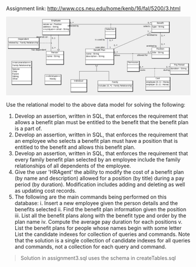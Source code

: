 Assignment link: http://www.ccs.neu.edu/home/kenb/16/fal/5200/3.html

![Benefit-UML diagram](benefit.jpg)
   
Use the relational model to the above data model for solving the following:
1. Develop an assertion, written in SQL, that enforces the requirement that allows a benefit plan must be entitled to the benefit that the benefit plan is a part of.
2. Develop an assertion, written in SQL, that enforces the requirement that an employee who selects a benefit plan must have a position that is entitled to the benefit and allows this benefit plan.
3. Develop an assertion, written in SQL, that enforces the requirement that every family benefit plan selected by an employee include the family relationships of all dependents of the employee.
4. Give the user 'HRAgent' the ability to modify the cost of a benefit plan (by name and description) allowed for a position (by title) during a pay period (by duration). Modification includes adding and deleting as well as updating cost records.
5. The following are the main commands being performed on this database:
  i. Insert a new employee given the person details and the benefits selected
  ii. Find the benefit plan information given the position
  iii. List all the benefit plans along with the benefit type and order by the plan name
  iv. Compute the average pay duration for each positions
  v. List the benefit plans for people whose names begin with some letter
List the candidate indexes for collection of queries and commands. Note that the solution is a single collection of candidate indexes for all queries and commands, not a collection for each query and command.

> Solution in assignment3.sql uses the schema in createTables.sql
